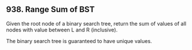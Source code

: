 ## 938. Range Sum of BST

Given the root node of a binary search tree, return the sum of values of all nodes with value between L and R (inclusive).  

The binary search tree is guaranteed to have unique values.
